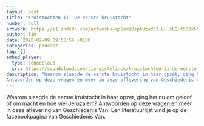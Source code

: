 ```yaml
---
layout: post
title: "Kruistochten II: De eerste kruistocht"
number: null
artwork: https://i1.sndcdn.com/artworks-qp6edzOspAUzwd53-LulzLQ-t500x500.jpg
author: Tim
date: 2025-02-09 09:55:56 +0100
categories: podcast
tag: []
embed_player:
  type: soundcloud
  src: https://soundcloud.com/tim-gistelinck/kruistochten-ii-de-eerste-kruistocht
description: "Waarom slaagde de eerste kruistocht in haar opzet, ging het nu om geloof of om macht en hoe viel Jeruzalem?
Antwoorden op deze vragen en meer in deze aflevering van Geschiedenis Van."
---
```

Waarom slaagde de eerste kruistocht in haar opzet, ging het nu om geloof of om macht en hoe viel Jeruzalem?
Antwoorden op deze vragen en meer in deze aflevering van Geschiedenis Van.
Een literatuurlijst vind je op de facebookpagina van Geschiedenis Van.